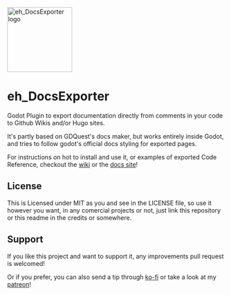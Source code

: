 <img src="https://raw.githubusercontent.com/eh-jogos/eh_DocsExporter/master/addons/eh_jogos.docs-exporter/docs_exporter_icon.png" width="150px" alt="eh_DocsExporter logo">

# eh_DocsExporter

Godot Plugin to export documentation directly from comments in your code to Github Wikis and/or Hugo sites.

It's partly based on GDQuest's docs maker, but works entirely inside Godot, and tries to follow godot's official docs styling for exported pages.

For instructions on hot to install and use it, or examples of exported Code Reference, checkout the [wiki](https://github.com/eh-jogos/eh_DocsExporter/wiki) or the [docs site](https://eh-jogos.github.io/eh_DocsExporter/)!

## License
This is Licensed under MIT as you and see in the LICENSE file, so use it however you want, in any comercial projects or not, just link this repository or this readme in the credits or somewhere.

## Support
If you like this project and want to support it, any improvements pull request is welcomed!

Or if you prefer, you can also send a tip through [ko-fi](https://ko-fi.com/eh_jogos) or take a look at my [patreon](https://www.patreon.com/eh_jogos)!
